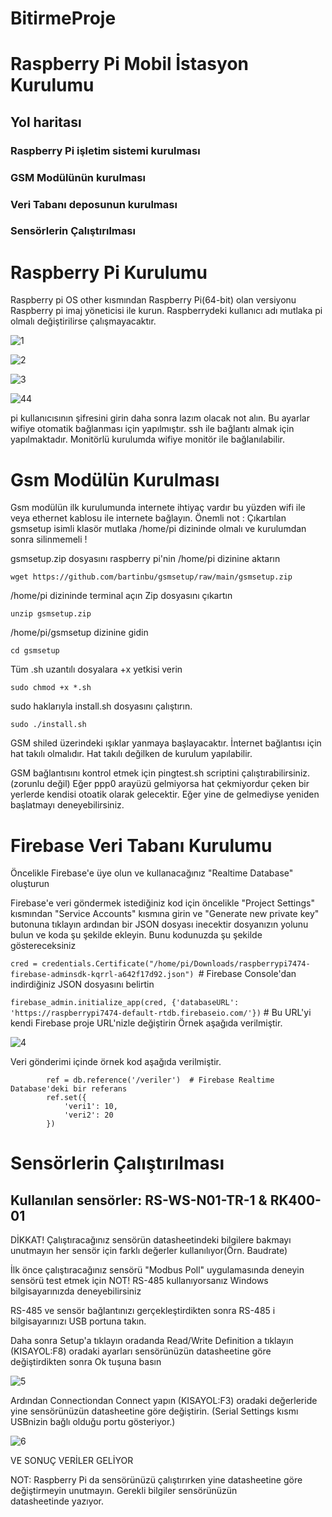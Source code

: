 # BitirmeProje
# Raspberry Pi Mobil İstasyon Kurulumu
## Yol haritası
### Raspberry Pi işletim sistemi kurulması

### GSM Modülünün kurulması

### Veri Tabanı deposunun kurulması

### Sensörlerin Çalıştırılması

# Raspberry Pi Kurulumu
Raspberry pi OS other kısmından Raspberry Pi(64-bit) olan versiyonu Raspberry pi imaj yöneticisi ile kurun. Raspberrydeki kullanıcı adı mutlaka pi olmalı değiştirilirse çalışmayacaktır.

![1](https://github.com/suhavural/BitirmeProje/assets/77546710/a294eb81-cf81-49ce-8c3a-a8ec4cc0a59a)

![2](https://github.com/suhavural/BitirmeProje/assets/77546710/00b916a8-e215-4e8d-8daf-f281e3f377e9)

![3](https://github.com/suhavural/BitirmeProje/assets/77546710/0c3d8ce4-b46d-4f94-bd73-0306ca86f4e3)

![44](https://github.com/suhavural/BitirmeProje/assets/77546710/792827a8-6a2d-490c-a46e-ed5849f837ff)




pi kullanıcısının şifresini girin daha sonra lazım olacak not alın. Bu ayarlar wifiye otomatik bağlanması için yapılmıştır. ssh ile bağlantı almak için yapılmaktadır. Monitörlü kurulumda wifiye monitör ile bağlanılabilir.

# Gsm Modülün Kurulması
Gsm modülün ilk kurulumunda internete ihtiyaç vardır bu yüzden wifi ile veya ethernet kablosu ile internete bağlayın.
Önemli not : Çıkartılan gsmsetup isimli klasör mutlaka /home/pi dizininde olmalı ve kurulumdan sonra silinmemeli !

gsmsetup.zip dosyasını raspberry pi'nin /home/pi dizinine aktarın

```wget https://github.com/bartinbu/gsmsetup/raw/main/gsmsetup.zip```

/home/pi dizininde terminal açın Zip dosyasını çıkartın

```unzip gsmsetup.zip```

/home/pi/gsmsetup dizinine gidin

```cd gsmsetup```

Tüm .sh uzantılı dosyalara +x yetkisi verin

```sudo chmod +x *.sh```

sudo haklarıyla install.sh dosyasını çalıştırın.

```sudo ./install.sh```

GSM shiled üzerindeki ışıklar yanmaya başlayacaktır. İnternet bağlantısı için hat takılı olmalıdır. Hat takılı değilken de kurulum yapılabilir.

GSM bağlantısını kontrol etmek için pingtest.sh scriptini çalıştırabilirsiniz.(zorunlu değil) Eğer ppp0 arayüzü gelmiyorsa hat çekmiyordur çeken bir yerlerde kendisi otoatik olarak gelecektir.
Eğer yine de gelmediyse yeniden başlatmayı deneyebilirsiniz.

# Firebase Veri Tabanı Kurulumu

Öncelikle Firebase'e üye olun ve kullanacağınız "Realtime Database" oluşturun

Firebase'e veri göndermek istediğiniz kod için öncelikle "Project Settings" kısmından "Service Accounts" kısmına girin ve "Generate new private key" butonuna tıklayın ardından bir JSON dosyası inecektir dosyanızın yolunu bulun ve koda şu şekilde ekleyin.
Bunu kodunuzda şu şekilde göstereceksiniz

 ```cred = credentials.Certificate("/home/pi/Downloads/raspberrypi7474-firebase-adminsdk-kqrrl-a642f17d92.json") ```# Firebase Console'dan indirdiğiniz JSON dosyasını belirtin

``` firebase_admin.initialize_app(cred, {'databaseURL': 'https://raspberrypi7474-default-rtdb.firebaseio.com/'}) ``` # Bu URL'yi kendi Firebase proje URL'nizle değiştirin Örnek aşağıda verilmiştir.

![4](https://github.com/suhavural/BitirmeProje/assets/77546710/7b706b4c-c7d9-4d26-904b-ae46d79360a8)




Veri gönderimi içinde örnek kod aşağıda verilmiştir.


            ref = db.reference('/veriler')  # Firebase Realtime Database'deki bir referans
            ref.set({
                'veri1': 10,
                'veri2': 20
            })
            

# Sensörlerin Çalıştırılması
## Kullanılan sensörler: RS-WS-N01-TR-1 & RK400-01
DİKKAT! Çalıştıracağınız sensörün datasheetindeki bilgilere bakmayı unutmayın her sensör için farklı değerler kullanılıyor(Örn. Baudrate)

İlk önce çalıştıracağınız sensörü "Modbus Poll" uygulamasında deneyin sensörü test etmek için NOT! RS-485 kullanıyorsanız Windows bilgisayarınızda deneyebilirsiniz

RS-485 ve sensör bağlantınızı gerçekleştirdikten sonra RS-485 i bilgisayarınızı USB portuna takın.

Daha sonra Setup'a tıklayın oradanda Read/Write Definition a tıklayın (KISAYOL:F8) oradaki ayarları sensörünüzün datasheetine göre değiştirdikten sonra Ok tuşuna basın

![5](https://github.com/suhavural/BitirmeProje/assets/77546710/441cd82c-9ead-42a3-8d91-1962e572d292)




Ardından Connectiondan Connect yapın (KISAYOL:F3)  oradaki değerleride yine sensörünüzün datasheetine göre değiştirin. (Serial Settings kısmı USBnizin bağlı olduğu portu gösteriyor.)

![6](https://github.com/suhavural/BitirmeProje/assets/77546710/355f0b09-29c0-44b8-adda-ebad19155fa8)



VE SONUÇ VERİLER GELİYOR

NOT: Raspberry Pi da sensörünüzü çalıştırırken yine datasheetine göre değiştirmeyin unutmayın. Gerekli bilgiler sensörünüzün datasheetinde yazıyor.
